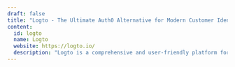 ```yaml
---
draft: false
title: "Logto - The Ultimate Auth0 Alternative for Modern Customer Identity Management"
content:
  id: logto
  name: Logto
  website: https://logto.io/
  description: "Logto is a comprehensive and user-friendly platform for managing customer identity and authentication, offering passwordless logins, social sign-ins, and multi-tenancy capabilities. Ideal for both B2C and B2B applications."
---
```

